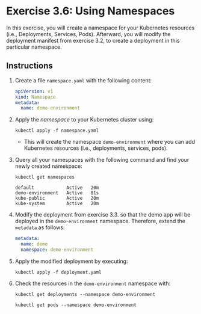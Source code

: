# Exercise 3.6: Using Namespaces

In this exercise, you will create a namespace for your Kubernetes resources (i.e., Deployments, Services, Pods). Afterward, you will modify the deployment manifest from exercise 3.2, to create a deployment in this particular namespace.

## Instructions

1. Create a file `namespace.yaml` with the following content:

    ```yaml
    apiVersion: v1
    kind: Namespace
    metadata:
      name: demo-environment
    ```

1. Apply the *namespace* to your Kubernetes cluster using: 
    
    ```source
    kubectl apply -f namespace.yaml
    ```

    * This will create the namespace `demo-environment` where you can add Kubernetes resources (i.e., deployments, services, pods).

1. Query all your namespaces with the following command and find your newly created namespace:
    ```source
    kubectl get namespaces
    ```
    ```source
    default            Active   20m
    demo-environment   Active   81s
    kube-public        Active   20m
    kube-system        Active   20m
    ```

1. Modify the deployment from exercise 3.3. so that the demo app will be deployed in the `demo-environment` namespace. Therefore, extend the `metadata` as follows:
    
    ```yaml
    metadata:
      name: demo
      namespace: demo-environment
    ```

1. Apply the modified deployment by executing: 

    ```console
    kubectl apply -f deployment.yaml
    ```

1. Check the resources in the `demo-environment` namespace with:
    
    ```console
    kubectl get deployments --namespace demo-environment
    ```

    ```console
    kubectl get pods --namespace demo-environment
    ```
